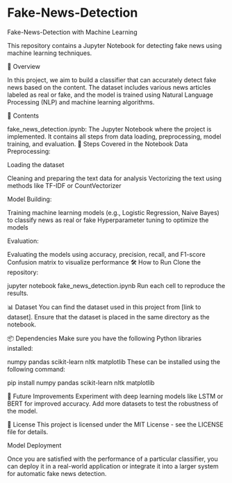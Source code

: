 # Fake-News-Detection
Fake-News-Detection with Machine Learning

This repository contains a Jupyter Notebook for detecting fake news using machine learning techniques.

📄 Overview

In this project, we aim to build a classifier that can accurately detect fake news based on the content. The dataset includes various news articles labeled as real or fake, and the model is trained using Natural Language Processing (NLP) and machine learning algorithms.

📂 Contents

fake_news_detection.ipynb: The Jupyter Notebook where the project is implemented. It contains all steps from data loading, preprocessing, model training, and evaluation. 🚀 Steps Covered in the Notebook Data Preprocessing:

Loading the dataset

Cleaning and preparing the text data for analysis Vectorizing the text using methods like TF-IDF or CountVectorizer

Model Building:

Training machine learning models (e.g., Logistic Regression, Naive Bayes) to classify news as real or fake Hyperparameter tuning to optimize the models

Evaluation:

Evaluating the models using accuracy, precision, recall, and F1-score Confusion matrix to visualize performance 🛠 How to Run Clone the repository:

jupyter notebook fake_news_detection.ipynb Run each cell to reproduce the results.

📊 Dataset You can find the dataset used in this project from [link to dataset]. Ensure that the dataset is placed in the same directory as the notebook.

📦 Dependencies Make sure you have the following Python libraries installed:

numpy pandas scikit-learn nltk matplotlib These can be installed using the following command:

pip install numpy pandas scikit-learn nltk matplotlib

🔮 Future Improvements Experiment with deep learning models like LSTM or BERT for improved accuracy. Add more datasets to test the robustness of the model.

📜 License This project is licensed under the MIT License - see the LICENSE file for details.

Model Deployment

Once you are satisfied with the performance of a particular classifier, you can deploy it in a real-world application or integrate it into a larger system for automatic fake news detection.
